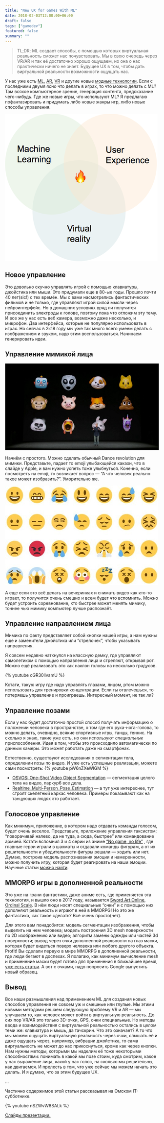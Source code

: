 ```yaml
---
title: "New UX for Games With ML"
date: 2018-02-03T12:00:00+06:00
draft: false
tags: ["gamedev"]
featured: false
summary: ""
---
```


> TL;DR; ML создает способы, с помощью которых виртуальная реальность сможет нас почувствовать. Мы в свою очередь через VR/AR и так её достаточно хорошо ощущаем, но она о нас практически ничего не знает. Будущее UX в том, чтобы дать виртуальной реальности возможности ощущать нас.

У нас уже есть [ML](https://ru.wikipedia.org/wiki/%D0%9C%D0%B0%D1%88%D0%B8%D0%BD%D0%BD%D0%BE%D0%B5_%D0%BE%D0%B1%D1%83%D1%87%D0%B5%D0%BD%D0%B8%D0%B5), [AR](https://ru.wikipedia.org/wiki/%D0%94%D0%BE%D0%BF%D0%BE%D0%BB%D0%BD%D0%B5%D0%BD%D0%BD%D0%B0%D1%8F_%D1%80%D0%B5%D0%B0%D0%BB%D1%8C%D0%BD%D0%BE%D1%81%D1%82%D1%8C), [VR](https://ru.wikipedia.org/wiki/%D0%92%D0%B8%D1%80%D1%82%D1%83%D0%B0%D0%BB%D1%8C%D0%BD%D0%B0%D1%8F_%D1%80%D0%B5%D0%B0%D0%BB%D1%8C%D0%BD%D0%BE%D1%81%D1%82%D1%8C) и другие новые [модные технологии](https://en.wikipedia.org/wiki/Emerging_technologies). Если с последними двумя ясно что делать в играх, то что можно делать с ML? Там всякое компьютерное зрение, генерация контента, предсказание чего-нибудь. Где же новые игры, что используют ML?
Я предлагаю пофантазировать и придумать либо новые жанры игр, либо новые способы управления.

![ ](/assets/new-ux-for-games-with-ml/3lgbyd7zs7xc9p7jl76u.png)

## Новое управление

Это довольно скучно управлять игрой с помощью клавиатуры, джойстика или мыши. Это придумали еще в 80-ые годы. Прошло почти 40 лет(sic!) с тех времён. Мы с вами насмотрелись фантастических фильмов и не только, где управляют игрой силой мысли через нейроинтерфейс. Но в домашних условиях вряд ли получится присоединить электроды к голове, поэтому пока что отложим эту тему. И все же у нас есть веб камера, возможно даже несколько, и микрофон. Два интерфейса, которые не популярно использовать в играх. Но сейчас в 2к18 году мы уже так много всего умеем делать с изображением и звуком, надо этим воспользоваться. Начинаем генерировать идеи.

## Управление мимикой лица

![Apple анонсировали emoji, повторяющие мимику человека](/assets/new-ux-for-games-with-ml/mitr6sbjctaqwxtdncvv.png)

Начнём с простого. Можно сделать обычный Dance revolution для мимики. Представьте, падает то emoji улыбающейся какахи, что в слайде у Apple, и вам нужно успеть тоже улыбнуться. Конечно, если посмотреть на emoji, то возникает вопрос — “А что человек реально такое может изобразить?”. Уморительно же.

![ ](/assets/new-ux-for-games-with-ml/bwpkocrg67fuohnsgace.jpeg)

А еще если это всё делать на вечеринках и снимать видео как кто-то играет, то получится очень смешно и всем будет что вспомнить. Можно будет устроить соревнование, кто быстрее может менять мимику, точнее чью мимику компьютер лучше распознаёт.

## Управление направлением лица

Мимика по факту представляет собой кнопки нашей игры, а нам нужны еще и заменители джойстика или “стрелочек”, чтобы указывать направления.

Я совсем недавно наткнулся на классную демку, где управляют самолетиком с помощью направления лица и стреляют, открывая рот. Можно ещё реализовать это как наклон головы на несколько градусов.

{% youtube cGR30llvamU %}

Кстати, такую игру где надо управлять глазами, лицом, ртом можно использовать для тренировки концентрации. Если ты отвлечешься, то потеряешь управление и проиграешь. Интересный момент, не так ли?

## Управление позами

Если у нас будет достаточно простой способ получать информацию о положении человека в пространстве, о том где его рука-нога-голова, то можно делать, очевидно, всякие спортивные игры, танцы, теннис. На сколько я знаю, такие уже есть, но они используют _специальные_ приспособления. Идея в том, чтобы это происходило автомагически по данным камеры. Это может работать даже на смартфонах.

Естественно, существуют исследования о сегментации тела, определении позы по видео. И уже есть успешные реализации, можете сами посмотреть: {% youtube pW6nZXeWlGM %}

- [OSVOS: One-Shot Video Object Segmentation](http://people.ee.ethz.ch/~cvlsegmentation/osvos/) — сегментация целого тела на видео, паркур6 все дела.
- [Realtime_Multi-Person_Pose_Estimation](https://github.com/ZheC/Realtime_Multi-Person_Pose_Estimation) — а тут уже интереснее, тут строят скелетный каркас человека. Примеры показывают как на танцующих людях это работает.

## Голосовое управление

Как минимум, приложение, в котором надо отдавать команды голосом, будет очень веселое. Представьте, приложение управления таксистом: “поворачивай налево, да не туда, а сюда, быстрее” или командование армией. Кстати вспомнил 3 и 4 серии из аниме [“No game, no life”](https://online.anidub.com/anime/full/8944-net-igry-net-zhizni-no-game-no-life-01-iz-12.html) , где главные герои играли в шахматы и отдавали команды фигурам, а от их решительности и убедительности фигуры решали — ходить или нет. Думаю, построив модель распознавания эмоции и намеренности, можно получить игру, которая будет реагировать на наши эмоции. Научные статьи [можно найти](https://scirate.com/search?utf8=%E2%9C%93&q=emotion+voice#results).

## MMORPG игры в дополненной реальности

Это уже на грани фантастики, даже аниме есть, где применяется эта технология, и вышло оно в 2017 году, называется [Sword Art Online, Ordinal Scale](https://online.anidub.com/anime_movie/10301-mastera-mecha-onlayn-poryadkovyy-rang-gekijouban-sword-art-online-ordinal-scale-movie.html). В нём люди носят специальные “очки” и с помощью них дополняют реальность и играют в ней в MMORPG! Но это же фантастика, как такое сделать? Всё очень просто(нет).

Для этого вам понадобится: модель сегментации изображения, чтобы выделить на нем человека; модель построения 3D mesh поверхности по 2D изображению или видео; алгоритм замены одежды или частей 3d поверхности; вывод через очки дополненной реальности на глаз маски, которая будет видеться поверх человека или любого другого объекта. Profit! Вы сделали первую в мире MMORPG в дополненной реальности, где люди бегают в доспехах. Я полагаю, как минимум вычисление mesh и применение маски будет готово для применения в ближайшее время, [уже есть статьи](https://github.com/timzhang642/3D-Machine-Learning). А вот с очками, надо попросить Google выпустить новый образец.

## Вывод

Все наши размышления над применением ML для создания новых способов управления не совсем уж и смешные или глупые. Мы этими новыми методами решаем следующую проблему VR и AR — мы улучшаем то, как человек может войти в виртуальную реальность. До сих пор VR/AR это только 3D-очки, GPS, очки специальные. Но методы ввода и взаимодействия с виртуальной реальностью остались в целом теми же: клавиатура и мышь, да тачскрин. Что это означает? А то что мы можем ощущать виртуальную реальность через очки, слышать её и даже ощущать через, например, вибрации джойстика, то сама виртуальность не может до нас прикоснуться, кроме как через кнопки. Нам нужны методы, которыми мы наделим её тоже некоторыми способностями: понимать в какой мы позе стоим, куда смотрим, какое у нас выражение лица, какой у нас голос, на сколько мы решительны, как двигаемся. И прелесть в том, что уже сейчас мы можем начать это делать. И я думаю, что за этим будущее UX.

...

Частично содержимое этой статьи рассказывал на Омском IT-субботнике.

{% youtube nSZWvW8SALk %}

[Слайды презентации.](https://docs.google.com/presentation/d/e/2PACX-1vSf4kSoa0vfBmnr3tpnoM_fJ-QjdKBWSZkS6kV2yYjfzfzO-LBDJn7sCV7bioA4Ta4C-1KqnLowo0eD/pub?start=false&loop=false&delayms=3000)
